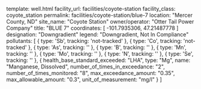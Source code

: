 template: well.html
facility_url: facilities/coyote-station
facility_class: coyote_station
permalink: facilities/coyote-station/blue-7
location: "Mercer County, ND"
site_name: "Coyote Station"
owner/operator: "Otter Tail Power Company"
title: "BLUE 7"
coordinates: [
  -101.7935306,
  47.21487778
]
designation: "Downgradient"
legend: "Downgradient, Not In Compliance"
pollutants: [
  {
    type: 'Sb',
    tracking: 'not-tracked'
  },
  {
    type: 'Co',
    tracking: 'not-tracked'
  },
  {
    type: 'As',
    tracking: ''
  },
  {
    type: 'B',
    tracking: ''
  },
  {
    type: 'Mn',
    tracking: ''
  },
  {
    type: 'Mo',
    tracking: ''
  },
  {
    type: 'N',
    tracking: ''
  },
  {
    type: 'Se',
    tracking: ''
  },
  {
  health_base_standard_exceeded: "LHA",
  type: "Mg",
  name: "Manganese, Dissolved",
  number_of_times_in_exceedance: "2",
  number_of_times_monitored: "8",
  max_exceedance_amount: "0.35",
  max_allowable_amount: "0.3",
  unit_of_measurement: "mg/l"
  }
]
